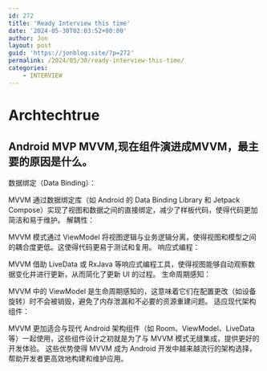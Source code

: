 ```yaml
---
id: 272
title: 'Ready Interview this time'
date: '2024-05-30T02:03:52+00:00'
author: Jon
layout: post
guid: 'https://jonblog.site/?p=272'
permalink: /2024/05/30/ready-interview-this-time/
categories:
    - INTERVIEW
---
```




# Archtechtrue

## Android MVP MVVM,现在组件演进成MVVM，最主要的原因是什么。

数据绑定（Data Binding）：

MVVM 通过数据绑定库（如 Android 的 Data Binding Library 和 Jetpack Compose）实现了视图和数据之间的直接绑定，减少了样板代码，使得代码更加简洁和易于维护。
解耦性：

MVVM 模式通过 ViewModel 将视图逻辑与业务逻辑分离，使得视图和模型之间的耦合度更低。这使得代码更易于测试和复用。
响应式编程：

MVVM 借助 LiveData 或 RxJava 等响应式编程工具，使得视图能够自动观察数据变化并进行更新，从而简化了更新 UI 的过程。
生命周期感知：

MVVM 中的 ViewModel 是生命周期感知的，这意味着它们在配置更改（如设备旋转）时不会被销毁，避免了内存泄漏和不必要的资源重建问题。
适应现代架构组件：

MVVM 更加适合与现代 Android 架构组件（如 Room、ViewModel、LiveData 等）一起使用，这些组件设计之初就是为了与 MVVM 模式无缝集成，提供更好的开发体验。
这些优势使得 MVVM 成为 Android 开发中越来越流行的架构选择，帮助开发者更高效地构建和维护应用。